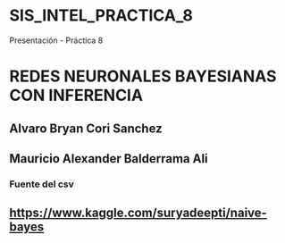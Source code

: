 # SIS_INTEL_PRACTICA_8
Presentación - Práctica 8
# REDES NEURONALES BAYESIANAS CON INFERENCIA
## Alvaro Bryan Cori Sanchez
## Mauricio Alexander Balderrama Ali

### Fuente del csv

## https://www.kaggle.com/suryadeepti/naive-bayes
